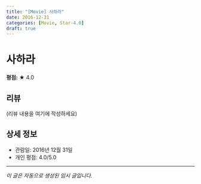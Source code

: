 ```yaml
---
title: "[Movie] 사하라"
date: 2016-12-31
categories: [Movie, Star-4.0]
draft: true
---
```


# 사하라

**평점:** ★ 4.0

## 리뷰

(리뷰 내용을 여기에 작성하세요)

## 상세 정보

- 관람일: 2016년 12월 31일
- 개인 평점: 4.0/5.0

---

*이 글은 자동으로 생성된 임시 글입니다.*
